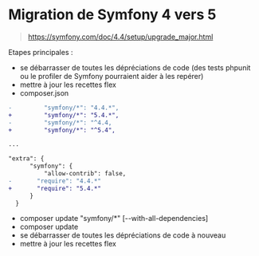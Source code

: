 # Migration de Symfony 4 vers 5

> https://symfony.com/doc/4.4/setup/upgrade_major.html

Etapes principales :

-   se débarrasser de toutes les dépréciations de code (des tests phpunit ou le profiler de Symfony pourraient aider à les repérer)
-   mettre à jour les recettes flex
-   composer.json

```diff
-         "symfony/*": "4.4.*",
+         "symfony/*": "5.4.*",
-         "symfony/*": "^4.4,
+         "symfony/*": "^5.4",

...

"extra": {
      "symfony": {
          "allow-contrib": false,
-       "require": "4.4.*"
+       "require": "5.4.*"
      }
  }
```

-   composer update "symfony/\*" [--with-all-dependencies]
-   composer update
-   se débarrasser de toutes les dépréciations de code à nouveau
-   mettre à jour les recettes flex
